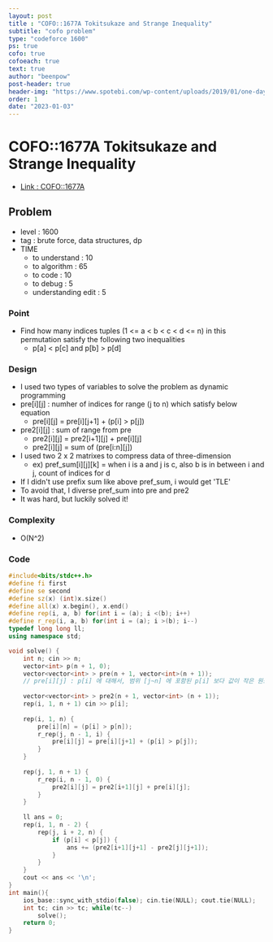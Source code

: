 ```yaml
---
layout: post
title : "COFO::1677A Tokitsukaze and Strange Inequality"
subtitle: "cofo problem"
type: "codeforce 1600"
ps: true
cofo: true
cofoeach: true
text: true
author: "beenpow"
post-header: true
header-img: "https://www.spotebi.com/wp-content/uploads/2019/01/one-day-day-one-workout-motivation-spotebi.jpg"
order: 1
date: "2023-01-03"
---
```

# COFO::1677A Tokitsukaze and Strange Inequality
- [Link : COFO::1677A](https://codeforces.com/problemset/problem/1677/A)


## Problem 

- level : 1600
- tag : brute force, data structures, dp
- TIME
  - to understand    : 10
  - to algorithm     : 65
  - to code          : 10
  - to debug         : 5
  - understanding edit : 5

### Point
- Find how many indices tuples (1 <= a < b < c < d <= n) in this permutation satisfy the following two inequalities
  - p[a] < p[c] and p[b] > p[d]

### Design
- I used two types of variables to solve the problem as dynamic programming
- pre[i][j] : numher of indices for range (j to n) which satisfy below equation
  - pre[i][j] = pre[i][j+1] + (p[i] > p[j])
- pre2[i][j] : sum of range from pre
  - pre2[i][j] = pre2[i+1][j] + pre[i][j]
  - pre2[i][j] = sum of (pre[i:n][j])
- I used two 2 x 2 matrixes to compress data of three-dimension
  - ex) pref_sum[i][j][k] = when i is a and j is c, also b is in between i and j, count of indices for d
- If I didn't use prefix sum like above pref_sum, i would get 'TLE'
- To avoid that, I diverse pref_sum into pre and pre2
- It was hard, but luckily solved it!

### Complexity
- O(N^2)

### Code

```cpp
#include<bits/stdc++.h>
#define fi first
#define se second
#define sz(x) (int)x.size()
#define all(x) x.begin(), x.end()
#define rep(i, a, b) for(int i = (a); i <(b); i++)
#define r_rep(i, a, b) for(int i = (a); i >(b); i--)
typedef long long ll;
using namespace std;

void solve() {
    int n; cin >> n;
    vector<int> p(n + 1, 0);
    vector<vector<int> > pre(n + 1, vector<int>(n + 1));
    // pre[i][j] : p[i] 에 대해서, 범위 [j~n] 에 포함된 p[i] 보다 값이 작은 원소의 갯수
    
    vector<vector<int> > pre2(n + 1, vector<int> (n + 1));
    rep(i, 1, n + 1) cin >> p[i];
    
    rep(i, 1, n) {
        pre[i][n] = (p[i] > p[n]);
        r_rep(j, n - 1, i) {
            pre[i][j] = pre[i][j+1] + (p[i] > p[j]);
        }
    }
    
    rep(j, 1, n + 1) {
        r_rep(i, n - 1, 0) {
            pre2[i][j] = pre2[i+1][j] + pre[i][j];
        }
    }
    
    ll ans = 0;
    rep(i, 1, n - 2) {
        rep(j, i + 2, n) {
            if (p[i] < p[j]) {
                ans += (pre2[i+1][j+1] - pre2[j][j+1]);
            }
        }
    }
    cout << ans << '\n';
}
int main(){
    ios_base::sync_with_stdio(false); cin.tie(NULL); cout.tie(NULL);
    int tc; cin >> tc; while(tc--)
        solve();
    return 0;
}
```
